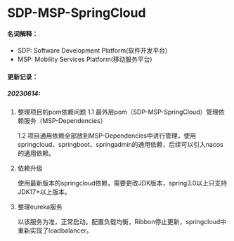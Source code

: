 # SDP-MSP-SpringCloud
#### 名词解释：

- SDP: Software Development Platform(软件开发平台)
- MSP: Mobility Services Platform(移动服务平台)



#### 更新记录：

##### 20230614:

1. 整理项目的pom依赖问题
   1.1 最外层pom（SDP-MSP-SpringCloud）管理依赖服务（MSP-Dependencies）

   1.2 项目通用依赖全部放到MSP-Dependencies中进行管理，使用springcloud、springboot、springadmin的通用依赖，后续可以引入nacos的通用依赖。

2. 依赖升级

   使用最新版本的springcloud依赖，需要更改JDK版本，spring3.0以上只支持JDK17+以上版本。

3. 整理eureka服务

   以该服务为准，正常启动。配置负载均衡，Ribbon停止更新，springcloud中重新实现了loadbalancer。
